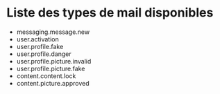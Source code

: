 # Liste des types de mail disponibles

- messaging.message.new
- user.activation
- user.profile.fake
- user.profile.danger
- user.profile.picture.invalid
- user.profile.picture.fake
- content.content.lock
- content.picture.approved
